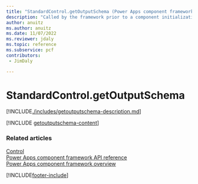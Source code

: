 ```yaml
---
title: "StandardControl.getOutputSchema (Power Apps component framework API reference) | MicrosoftDocs"
description: "Called by the framework prior to a component initialization in a standard control. Returns an object schema based on nomenclature defined in manifest, for any output property of type object."
author: anuitz
ms.author: anuitz
ms.date: 11/07/2022
ms.reviewer: jdaly
ms.topic: reference
ms.subservice: pcf
contributors:
 - JimDaly

---
```

# StandardControl.getOutputSchema

[!INCLUDE[./includes/getoutputschema-description.md](./includes/getoutputschema-description.md)]

<!-- 

Because this content should be the same as ReactControl.getOutputSchema, both topics will use this include 
so that the common content will exist in one place.
-->
[!INCLUDE [getoutputschema-content](../includes/getoutputschema-content.md)]


### Related articles

[Control](../control.md)<br/>
[Power Apps component framework API reference](../../reference/index.md)<br/>
[Power Apps component framework overview](../../overview.md)


[!INCLUDE[footer-include](../../../../includes/footer-banner.md)]